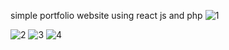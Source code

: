 simple portfolio website using react js and php
![1](https://github.com/user-attachments/assets/1c577625-d6c1-44ff-ac6c-f1cfdd05d0d0)

![2](https://github.com/user-attachments/assets/d6df974b-709f-4c42-9f47-d98454490f07)
![3](https://github.com/user-attachments/assets/740853d4-e644-48df-9fb0-e398ee96cf83)
![4](https://github.com/user-attachments/assets/f88c5852-672c-4248-ae21-4e9e3fdc20d9)
